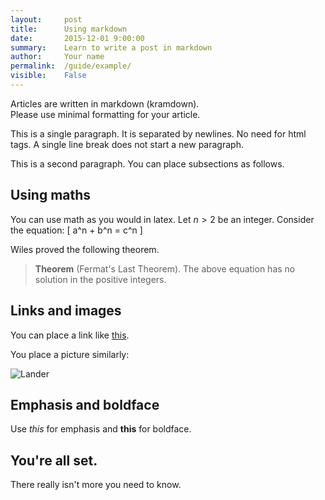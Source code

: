 ```yaml
---
layout:     post
title:      Using markdown
date:       2015-12-01 9:00:00
summary:    Learn to write a post in markdown
author:     Your name
permalink:  /guide/example/
visible:    False
---
```


Articles are written in markdown (kramdown).  
Please use minimal formatting for your article.

This is a single paragraph. It is separated by newlines. 
No need for html tags. A single line break does not start a new
paragraph.

This is a second paragraph. 
You can place subsections as follows.



## Using maths

You can use math as you would in latex. Let $n>2$ be an integer.
Consider the equation:
\[
a^n + b^n = c^n
\]

Wiles proved the following theorem.

> **Theorem** (Fermat's Last Theorem).
> The above equation has no solution in the positive integers.

## Links and images

You can place a link like [this](http://wikipedia.org).

You place a picture similarly:

![Lander](https://upload.wikimedia.org/wikipedia/commons/thumb/4/45/Albert_Bierstadt_-_The_Rocky_Mountains%2C_Lander%27s_Peak.jpg/320px-Albert_Bierstadt_-_The_Rocky_Mountains%2C_Lander%27s_Peak.jpg)

## Emphasis and boldface

Use *this* for emphasis and **this** for boldface.

## You're all set.

There really isn't more you need to know.

